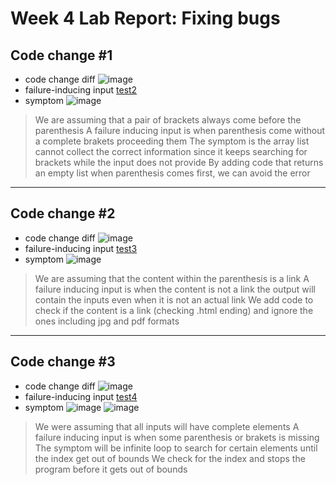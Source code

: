 # Week 4 Lab Report: Fixing bugs

## Code change #1
* code change diff
![image](https://user-images.githubusercontent.com/51312196/151722820-a42f2c83-47fb-4d8a-ac1d-4b316cd03610.png)
* failure-inducing input [test2](https://github.com/ouyangca/markdown-parse/blob/main/test2_file.md)
* symptom
![image](https://user-images.githubusercontent.com/51312196/151723340-cf61e9fc-0645-4d6a-aa1e-7e8cf8cf8387.png)
> We are assuming that a pair of brackets always come before the parenthesis
> A failure inducing input is when parenthesis come without a complete brakets proceeding them
> The symptom is the array list cannot collect the correct information since it keeps searching for brackets while the input does not provide
> By adding code that returns an empty list when parenthesis comes first, we can avoid the error
---
## Code change #2
* code change diff
![image](https://user-images.githubusercontent.com/51312196/151722479-10cd6bec-e53f-4887-a3d0-e8cdbc7c184b.png)
* failure-inducing input [test3](https://github.com/ouyangca/markdown-parse/blob/main/test3-file.md)
* symptom
![image](https://user-images.githubusercontent.com/51312196/151723356-36c12944-e7ef-4686-8d09-357b9da36ef4.png)
> We are assuming that the content within the parenthesis is a link
> A failure inducing input is when the content is not a link
> the output will contain the inputs even when it is not an actual link
> We add code to check if the content is a link (checking .html ending) and ignore the ones including jpg and pdf formats

---
## Code change #3
* code change diff
![image](https://user-images.githubusercontent.com/51312196/151722807-11c3dd33-cb45-42c1-9d5a-15806e6d51d2.png)
* failure-inducing input [test4](https://github.com/ouyangca/markdown-parse/blob/main/test4-file.md)
* symptom
![image](https://user-images.githubusercontent.com/51312196/151723376-a0568040-4d4c-4bf6-9c65-549450f04534.png)
![image](https://user-images.githubusercontent.com/51312196/151723237-ffa8a292-278e-4170-b8ad-fa630e5bd212.png)
> We were assuming that all inputs will have complete elements
> A failure inducing input is when some parenthesis or brakets is missing
> The symptom will be infinite loop to search for certain elements until the index get out of bounds
> We check for the index and stops the program before it gets out of bounds

